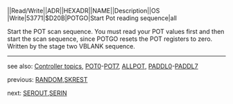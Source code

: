 ||Read/Write||ADR||HEXADR||NAME||Description||OS  
|Write|53771|$D20B|POTGO|Start Pot reading sequence|all  
  
Start the POT scan sequence. You must read your POT values first and then start the scan sequence, since POTGO resets the POT registers to zero. Written by the stage two VBLANK sequence.  
  
---
see also: [Controller topics](../Controller_topics/index.md), [POT0](../POT0/index.md)-[POT7](../POT7/index.md), [ALLPOT](../ALLPOT/index.md), [PADDL0](../PADDL0/index.md)-[PADDL7](../PADDL7/index.md)  
  
previous: [RANDOM](../SKREST/index.md),[SKREST](../SKREST/index.md)  
  
next: [SEROUT](../SEROUT/index.md),[SERIN](../SEROUT/index.md)  
